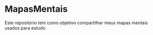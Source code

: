 # MapasMentais
Este repositório tem como objetivo compartilhar meus mapas mentais usados para estudo
